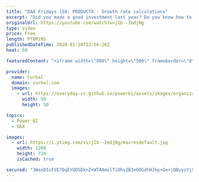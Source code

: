 ```yaml
---
title: "DAX Fridays 158: PRODUCTX - Growth rate calculations"
excerpt: "Did you made a good investment last year? Do you know how to calculate that using DAX? In this video I will show you how to calculate compound growth or investment grown using PRODUCTX.   Here you can download all the pbix files: https://curbal.com/donwload-center\r \r SUBSCRIBE to learn more about Power"
originalUrl: https://youtube.com/watch?v=jIb--ImdjNg
type: video
price: Free
length: PT8M19S
publishedDateTime: 2020-01-10T12:56:26Z
heat: 50

featuredContent: "<iframe width=\"800\" height=\"500\" frameborder=\"0\" src=\"https://www.youtube.com/embed/jIb--ImdjNg\" allow=\"accelerometer; autoplay; encrypted-media; gyroscope; picture-in-picture\" allowfullscreen></iframe>"

provider:
  name: Curbal
  domain: curbal.com
  images:
    - url: https://everyday-cc.github.io/powerbi/assets/images/organizations/curbal.com-50x50.jpg
      width: 50
      height: 50

topics:
  - Power BI
  - DAX

images:
  - url: https://i.ytimg.com/vi/jIb--ImdjNg/maxresdefault.jpg
    width: 1280
    height: 720
    isCached: true

secured: "3WaxD5iFVE7QqEYUDSDknZ+WTAAmzlTiOhv2B3e6DGdhHJhp+Ge+jQBuyzYj5nbI3jGw3glgVbVG235YWAXFFJhBlkjKcgkke0Q1GEOomFOVF4T1HX/C9RIcn9wE7HX+CEjBjaUNHxPHVRrLthbBWQCNhfpKFUrHqlaaTwV1gH/0LkC7Lxy5eeyvHPnuK9sKVKLIi58m0kBQ1BLrQMyhopYqrGsMQ27luMRi6Z1M60uCilOz3MJ832zA/yf4DXSx51gTMNu0FJnlErjrsOd+vxHKWZalQXCCwEUrI1I/IyRRzQ/Fd09CVqezCRVklB+VFMj3ItNjbyVpouNS5Z9pbDOQ0oPkW7zkXQatugLoJLhJGY4ZuxWNeeWEDATGUq+c7J70f34eYfy1RcRxHWAm6F1+eDcJqKJFSxUKBUcvkVQ=;jJyB9waoce+8OVxGY6JVlQ=="
---
```


